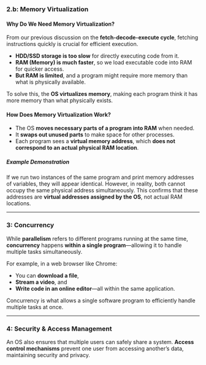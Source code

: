 ### **2.b: Memory Virtualization**  

#### **Why Do We Need Memory Virtualization?**  

From our previous discussion on the **fetch-decode-execute cycle**, fetching instructions quickly is crucial for efficient execution.  

- **HDD/SSD storage is too slow** for directly executing code from it.  
- **RAM (Memory) is much faster**, so we load executable code into RAM for quicker access.  
- **But RAM is limited**, and a program might require more memory than what is physically available.  

To solve this, the **OS virtualizes memory**, making each program think it has more memory than what physically exists.  

#### **How Does Memory Virtualization Work?**  

- The OS **moves necessary parts of a program into RAM** when needed.  
- It **swaps out unused parts** to make space for other processes.  
- Each program sees a **virtual memory address**, which **does not correspond to an actual physical RAM location**.  

##### **Example Demonstration**  
If we run two instances of the same program and print memory addresses of variables, they will appear identical. However, in reality, both cannot occupy the same physical address simultaneously. This confirms that these addresses are **virtual addresses assigned by the OS**, not actual RAM locations.  

---

### **3: Concurrency**  

While **parallelism** refers to different programs running at the same time, **concurrency** happens **within a single program**—allowing it to handle multiple tasks simultaneously.  

For example, in a web browser like Chrome:  
- You can **download a file**,  
- **Stream a video**, and  
- **Write code in an online editor**—all within the same application.  

Concurrency is what allows a single software program to efficiently handle multiple tasks at once.  

---

### **4: Security & Access Management**  

An OS also ensures that multiple users can safely share a system. **Access control mechanisms** prevent one user from accessing another’s data, maintaining security and privacy.
